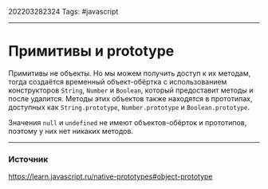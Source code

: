 202203282324
Tags: #javascript 

--- 
# Примитивы и prototype
Примитивы не объекты. Но мы можем получить доступ к их  методам, тогда создаётся временный объект-обёртка с использованием конструкторов `String`, `Number` и `Boolean`, который предоставит методы и после удалится. Методы этих объектов также находятся в прототипах, доступных как `String.prototype`, `Number.prototype` и `Boolean.prototype`.

Значения `null` и `undefined` не имеют объектов-обёрток и прототипов, поэтому у них нет никаких методов.

--- 
### Источник
https://learn.javascript.ru/native-prototypes#object-prototype